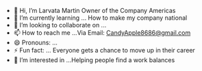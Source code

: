  - 👋 Hi, I’m Larvata Martin Owner of the Company Americas       
- 🌱 I’m currently learning ... How to make my company national
- 💞️ I’m looking to collaborate on ...
- 📫 How to reach me ...Via Email: CandyApple8686@gmail.com
- 😄 Pronouns: ...
- ⚡ Fun fact: ... Everyone gets a chance to move up in their career 
- 👀 I’m interested in ...Helping people find a work balances
<!---
CandyApple8686/CandyApple8686 is a ✨ special ✨ repository because its `README.md` (this file) appears on your GitHub profile.
You can click the Preview link to take a look at your changes.
--->
